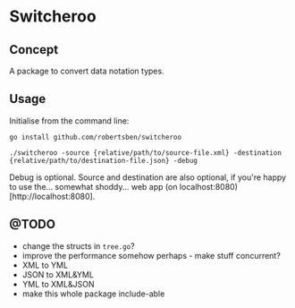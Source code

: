 # Switcheroo

## Concept

A package to convert data notation types.

## Usage

Initialise from the command line:
```
go install github.com/robertsben/switcheroo

./switcheroo -source {relative/path/to/source-file.xml} -destination {relative/path/to/destination-file.json} -debug
```

Debug is optional. Source and destination are also optional, if you're happy to use the... somewhat shoddy... web app (on localhost:8080)[http://localhost:8080].

## @TODO

* change the structs in `tree.go`?
* improve the performance somehow perhaps - make stuff concurrent?
* XML to YML
* JSON to XML&YML
* YML to XML&JSON
* make this whole package include-able